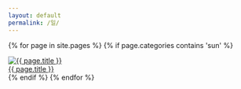 ```yaml
---
layout: default
permalink: /일/
---
```

<script>
	window.onload=function(){document.getElementById("msun").className="ctd"};
</script>
{% for page in site.pages %}
{% if page.categories contains 'sun' %}
	<div id="info">
	<a href="{{ page.url | prepend: site.baseurl }}">
	<img id="info" alt="{{ page.title }}" src="{{ page.img }}">
	</a>
	</div>
	<div id="info"><a href="{{ page.url | prepend: site.baseurl }}">{{ page.title }}</a></div>
{% endif %}
{% endfor %}
